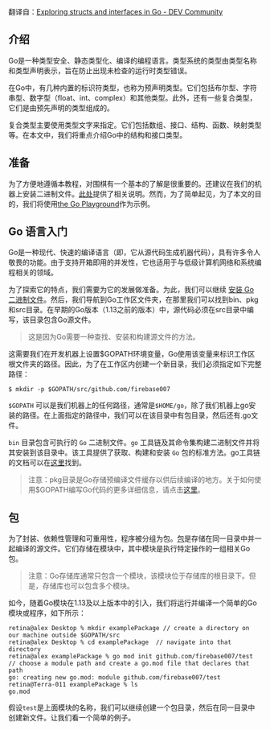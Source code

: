 翻译自：[Exploring structs and interfaces in Go - DEV Community](https://dev.to/bnevilleoneill/exploring-structs-and-interfaces-in-go-31ho)

## 介绍

Go是一种类型安全、静态类型化、编译的编程语言。类型系统的类型由类型名称和类型声明表示，旨在防止出现未检查的运行时类型错误。

在Go中，有几种内置的标识符类型，也称为预声明类型。它们包括布尔型、字符串型、数字型（float、int、complex）和其他类型。此外，还有一些复合类型，它们是由预先声明的类型组成的。

复合类型主要使用类型文字来指定。它们包括数组、接口、结构、函数、映射类型等。在本文中，我们将重点介绍Go中的结构和接口类型。

## 准备

为了方便地遵循本教程，对围棋有一个基本的了解是很重要的。还建议在我们的机器上安装二进制文件。[此处](https://golang.org/doc/install)提供了相关说明。然而，为了简单起见，为了本文的目的，我们将使用[the Go Playground](https://play.golang.org/)作为示例。

## Go 语言入门

Go是一种现代、快速的编译语言（即，它从源代码生成机器代码），具有许多令人敬畏的功能。由于支持开箱即用的并发性，它也适用于与低级计算机网络和系统编程相关的领域。



为了探索它的特点，我们需要为它的发展做准备。为此，我们可以继续 [安装 Go 二进制文件](https://golang.org/doc/install)。然后，我们导航到Go工作区文件夹，在那里我们可以找到bin、pkg和src目录。在早期的Go版本（1.13之前的版本）中，源代码必须在src目录中编写，该目录包含Go源文件。



>  这是因为Go需要一种查找、安装和构建源文件的方法。



这需要我们在开发机器上设置$GOPATH环境变量，Go使用该变量来标识工作区根文件夹的路径。因此，为了在工作区内创建一个新目录，我们必须指定如下完整路径：



```
$ mkdir -p $GOPATH/src/github.com/firebase007
```



`$GOPATH` 可以是我们机器上的任何路径，通常是`$HOME/go`，除了我们机器上go安装的路径。在上面指定的路径中，我们可以在该目录中有包目录，然后还有.go文件。



`bin` 目录包含可执行的 `Go` 二进制文件。`go` 工具链及其命令集构建二进制文件并将其安装到该目录中。该工具提供了获取、构建和安装 `Go` 包的标准方法。go工具链的文档可以在[这里](https://golang.org/cmd/go/)找到。



> 注意：pkg目录是Go存储预编译文件缓存以供后续编译的地方。关于如何使用$GOPATH编写Go代码的更多详细信息，请点击[这里](https://golang.org/doc/gopath_code.html)。



## 包



为了封装、依赖性管理和可重用性，程序被分组为包。[包](https://golang.org/pkg/)是存储在同一目录中并一起编译的源文件。它们存储在模块中，其中模块是执行特定操作的一组相关Go包。



> 注意：Go存储库通常只包含一个模块，该模块位于存储库的根目录下。但是，存储库也可以包含多个模块。



如今，随着Go模块在1.13及以上版本中的引入，我们将运行并编译一个简单的Go模块或程序，如下所示：



```
retina@alex Desktop % mkdir examplePackage // create a directory on our machine outside $GOPATH/src
retina@alex Desktop % cd examplePackage  // navigate into that directory
retina@alex examplePackage % go mod init github.com/firebase007/test  // choose a module path and create a go.mod file that declares that path
go: creating new go.mod: module github.com/firebase007/test
retina@Terra-011 examplePackage % ls
go.mod
```



假设`test`是上面模块的名称，我们可以继续创建一个包目录，然后在同一目录中创建新文件。让我们看一个简单的例子。




